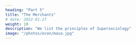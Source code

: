 ```yaml
---
heading: "Part 5"
title: "The Merchants"
# date: 2022-01-27
weight: 10
description: "We list the principles of Supersociology"
image: "/photos/econ/masa.jpg"
---
```

